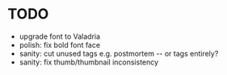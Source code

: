 # TODO

- upgrade font to Valadria
- polish: fix bold font face
- sanity: cut unused tags e.g. postmortem -- or tags entirely?
- sanity: fix thumb/thumbnail inconsistency